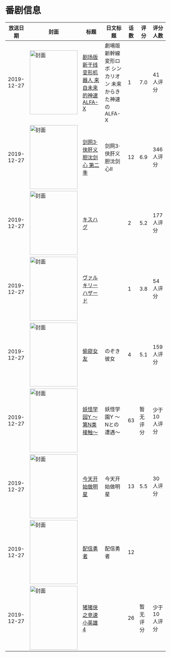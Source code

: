 # 番剧信息

|放送日期|封面|标题|日文标题|话数|评分|评分人数|
|---|---|---|---|---|---|---|
|2019-12-27|<img src="//lain.bgm.tv/pic/cover/c/c5/b4/286670_VnlTh.jpg" alt="封面" style="width:150px;height:200px;object-fit:cover;">|[剧场版 新干线变形机器人 来自未来的神速ALFA-X](https://bangumi.tv/subject/286670)|劇場版 新幹線変形ロボ シンカリオン 未来からきた神速のALFA-X|1|7.0|41人评分|
|2019-12-27|<img src="//lain.bgm.tv/pic/cover/c/ee/ba/291643_67nNo.jpg" alt="封面" style="width:150px;height:200px;object-fit:cover;">|[剑网3·侠肝义胆沈剑心 第二季](https://bangumi.tv/subject/291643)|剑网3·侠肝义胆沈剑心Ⅱ|12|6.9|346人评分|
|2019-12-27|<img src="/img/no_icon_subject.png" alt="封面" style="width:150px;height:200px;object-fit:cover;">|[キスハグ](https://bangumi.tv/subject/295331)||2|5.2|177人评分|
|2019-12-27|<img src="/img/no_icon_subject.png" alt="封面" style="width:150px;height:200px;object-fit:cover;">|[ヴァルキリーハザード](https://bangumi.tv/subject/297194)||1|3.8|54人评分|
|2019-12-27|<img src="/img/no_icon_subject.png" alt="封面" style="width:150px;height:200px;object-fit:cover;">|[偷窥女友](https://bangumi.tv/subject/297195)|のぞき彼女|4|5.1|159人评分|
|2019-12-27|<img src="//lain.bgm.tv/pic/cover/c/f6/ba/297455_e5LLF.jpg" alt="封面" style="width:150px;height:200px;object-fit:cover;">|[妖怪学园Y ～第N类接触～](https://bangumi.tv/subject/297455)|妖怪学園Y ～Nとの遭遇～|63|暂无评分|少于10人评分|
|2019-12-27|<img src="//lain.bgm.tv/pic/cover/c/9a/86/297555_QAggD.jpg" alt="封面" style="width:150px;height:200px;object-fit:cover;">|[今天开始做明星](https://bangumi.tv/subject/297555)|今天开始做明星|13|5.5|30人评分|
|2019-12-27|<img src="//lain.bgm.tv/pic/cover/c/ed/d2/302643_1Z9mJ.jpg" alt="封面" style="width:150px;height:200px;object-fit:cover;">|[配信勇者](https://bangumi.tv/subject/302643)|配信勇者|12|||
|2019-12-27|<img src="//lain.bgm.tv/pic/cover/c/43/59/384756_sRFhl.jpg" alt="封面" style="width:150px;height:200px;object-fit:cover;">|[猪猪侠之竞速小英雄 4](https://bangumi.tv/subject/384756)||26|暂无评分|少于10人评分|
